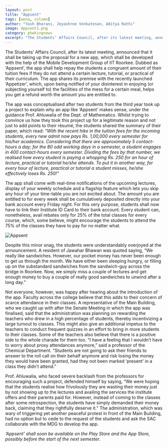 ```yaml
---
layout: post
title: "Appsent"
tags: [wona, column]
author: "Yash Bharani, Jeyashree Venkatesan, Aditya Rathi"
image: Appsent1.png 
category: phekingnews
excerpt: "The Students’ Affairs Council, after its latest meeting, announced that it shall be taking up the proposal for a new app, which shall be developed with the help of the Mobile Development Group of IIT Roorkee."
---
```


The Students’ Affairs Council, after its latest meeting, announced that it shall be taking up the proposal for a new app, which shall be developed with the help of the Mobile Development Group of IIT Roorkee. Dubbed as ‘Appsent’, the app shall help repay the students a congruent amount of their tuition fees if they do not  attend a certain lecture, tutorial, or practical of their curriculum. The app shares its premise with the recently launched ‘Appetizer’, which, upon being notified of your disinterest in enjoying (or subjecting yourself to) the facilities of the mess for a certain meal, helps you get a refund worth the amount you are entitled to. 

The app was conceptualised after two students from the third year took up a project to explain why an app like ‘Appsent’ makes sense, under the guidance Prof. Ahluwalia of the Dept. of Mathematics. Whilst trying to convince us how they took this project up for a legitimate reason and not just to add points to their résumé, the students shared the summary of their paper, which read: _“With the recent hike in the tuition fees for the incoming students, every new admit now pays Rs. 1,00,000 every semester for his/her academics. Considering that there are approximately 5 contact-hours a day; for the 80 odd working days in a semester, a student engages in 400 contact-hours every semester. Dividing the fees by that number, we realised how every student is paying a whopping Rs. 250 for an hour of lecture, practical or tutorial he/she attends. To put it in another way, for every hour of lecture, practical or tutorial a student misses, he/she effectively loses Rs. 250!”_

The app shall come with real-time notifications of the upcoming lectures, display of your weekly schedule and a flagship feature which lets you skip any hour of your time-table you are not excited about. The amount you are entitled to for every week shall be cumulatively deposited directly into your bank account every Friday night. For this very purpose, students shall now have to link their Institute ID Card to their bank account. Every student can, nonetheless, avail rebates only for 25% of the total classes for every course, which, some believe, might encourage the students to attend the 75% of the classes they have to pay for no matter what. 

![Appsent](http://ketangupta.in/wona-images/posts/Appsent2.png)

Despite this minor snag, the students were understandably overjoyed at the announcement. A resident of Jawahar Bhawan was quoted saying, “We really like sandwiches. However, our pocket money has never been enough to get us through the month. We have either been sleeping hungry, or filling up on the substandard sandwiches from the sandwich-guy across the bridge in Roorkee. Now, we simply miss a couple of lectures and get enough money to buy a couple of really good sandwiches to unwind after a long day.” 

Not everyone, however, was happy after hearing about the introduction of the app. Faculty across the college believe that this adds to their concern of scarce attendance in their classes. A representative of the Main Building, who we caught up with after the Senate Meeting in which the app was finalised, said that the administration was planning on rewarding the teachers who drew in a high percentage of students, thereby incentivizing a large turnout to classes. This might also give an additional impetus to the teachers to conduct frequent quizzes in an effort to bring in more students to their classes. Some of the teachers also believe that there is a positive side to the whole charade for them too. “I have a feeling that I wouldn’t have to worry about proxy attendances anymore,” said a professor of the Chemical Department. “Students are not going to ask their friends to answer to the roll call on their behalf anymore and risk losing the money they would have been granted, had they not been marked ‘present’ in a class they didn’t attend.”

Prof. Ahluwalia, who faced severe backlash from the professors for encouraging such a project, defended himself by saying, “We were hoping that the students realise how frivolously they are wasting their money just by not showing up to the lectures and availing the services the institute offers and their parents paid for. However, instead of coming to the classes after some retrospection, the students have simply demanded their money back, claiming that they rightfully deserve it.” The administration, which was wary of triggering yet another peaceful protest in front of the Main Building, had no option but to cede to the request of the students and ask the SAC collaborate with the MDG to develop the app.

_‘Appsent’ shall soon be available on the Play Store and the App Store, possibly before the start of the next semester._
